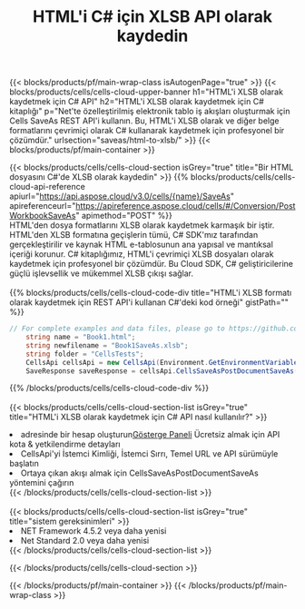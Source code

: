﻿---
title:  HTML'i C# için XLSB API olarak kaydedin
description:  HTML biçim dosyasını XLSB biçim dosyası olarak kaydetmek için C# için Aspose.Cells Cloud SDK'yı kullanma.
url: /tr/net/saveas/html-to-xlsb/
---
{{< blocks/products/pf/main-wrap-class isAutogenPage="true" >}}
{{< blocks/products/cells/cells-cloud-upper-banner h1="HTML\'i XLSB olarak kaydetmek için C# API" h2="HTML\'i XLSB olarak kaydetmek için C# kitaplığı" p="Net\'te özelleştirilmiş elektronik tablo iş akışları oluşturmak için Cells SaveAs REST API\'i kullanın. Bu, HTML\'i XLSB olarak ve diğer belge formatlarını çevrimiçi olarak C# kullanarak kaydetmek için profesyonel bir çözümdür." urlsection="saveas/html-to-xlsb/" >}}
{{< blocks/products/pf/main-container >}}

{{< blocks/products/cells/cells-cloud-section isGrey="true" title="Bir HTML dosyasını C#\'de XLSB olarak kaydedin" >}}
{{% blocks/products/cells/cells-cloud-api-reference apiurl="https://api.aspose.cloud/v3.0/cells/{name}/SaveAs" apireferenceurl="https://apireference.aspose.cloud/cells/#/Conversion/PostWorkbookSaveAs" apimethod="POST" %}}
<br/>
HTML'den dosya formatlarını XLSB olarak kaydetmek karmaşık bir iştir. HTML'den XLSB formatına geçişlerin tümü, C# SDK'mız tarafından gerçekleştirilir ve kaynak HTML e-tablosunun ana yapısal ve mantıksal içeriği korunur. C# kitaplığımız, HTML'i çevrimiçi XLSB dosyaları olarak kaydetmek için profesyonel bir çözümdür. Bu Cloud SDK, C# geliştiricilerine güçlü işlevsellik ve mükemmel XLSB çıkışı sağlar.
<br/>
<br/>
{{% blocks/products/cells/cells-cloud-code-div title="HTML\'i XLSB formatı olarak kaydetmek için REST API\'i kullanan C#\'deki kod örneği" gistPath="" %}}
  
```cs
// For complete examples and data files, please go to https://github.com/aspose-cells-cloud/aspose-cells-cloud-dotnet/
    string name = "Book1.html";
    string newfilename = "Book1SaveAs.xlsb";
    string folder = "CellsTests";
    CellsApi cellsApi = new CellsApi(Environment.GetEnvironmentVariable("ProductClientId"), Environment.GetEnvironmentVariable("ProductClientSecret"));
    SaveResponse saveResponse = cellsApi.CellsSaveAsPostDocumentSaveAs(name, null, newfilename, null,null,folder);
```
  
{{% /blocks/products/cells/cells-cloud-code-div %}}
<br/>
<br/>
{{< blocks/products/cells/cells-cloud-section-list isGrey="true" title="HTML\'i XLSB olarak kaydetmek için C# API nasıl kullanılır?" >}}
<li> adresinde bir hesap oluşturun<a href="https://dashboard.aspose.cloud/">Gösterge Paneli</a> Ücretsiz almak için API kota & yetkilendirme detayları</li>
<li>CellsApi'yi İstemci Kimliği, İstemci Sırrı, Temel URL ve API sürümüyle başlatın</li>
<li>Ortaya çıkan akışı almak için CellsSaveAsPostDocumentSaveAs yöntemini çağırın</li>
{{< /blocks/products/cells/cells-cloud-section-list >}}
<br/>
<br/>
{{< blocks/products/cells/cells-cloud-section-list isGrey="true" title="sistem gereksinimleri" >}}
<li>NET Framework 4.5.2 veya daha yenisi</li>
<li>Net Standard 2.0 veya daha yenisi</li>
{{< /blocks/products/cells/cells-cloud-section-list >}}

{{< /blocks/products/cells/cells-cloud-section >}}

{{< /blocks/products/pf/main-container >}}
{{< /blocks/products/pf/main-wrap-class >}}
